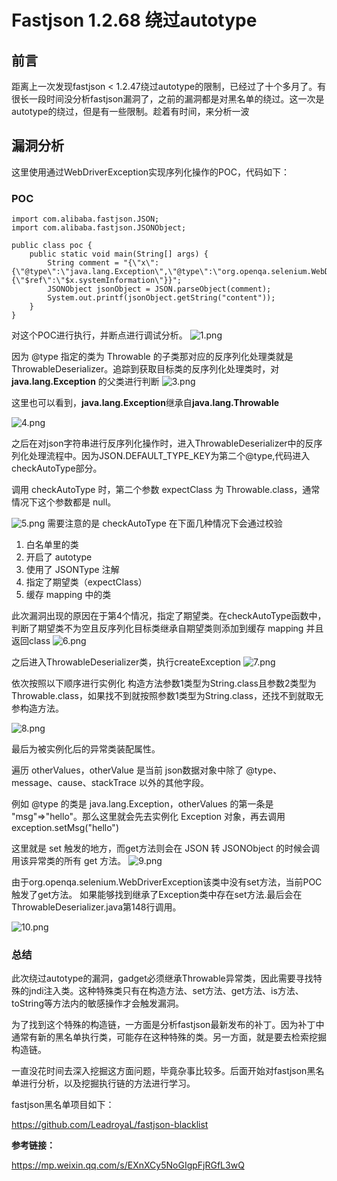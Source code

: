 # Fastjson 1.2.68 绕过autotype

## 前言
距离上一次发现fastjson < 1.2.47绕过autotype的限制，已经过了十个多月了。有很长一段时间没分析fastjson漏洞了，之前的漏洞都是对黑名单的绕过。这一次是autotype的绕过，但是有一些限制。趁着有时间，来分析一波

## 漏洞分析

这里使用通过WebDriverException实现序列化操作的POC，代码如下：

### POC

    import com.alibaba.fastjson.JSON;
    import com.alibaba.fastjson.JSONObject;
    
    public class poc {
    	public static void main(String[] args) {
    		String comment = "{\"x\":{\"@type\":\"java.lang.Exception\",\"@type\":\"org.openqa.selenium.WebDriverException\"},\"content\":{\"$ref\":\"$x.systemInformation\"}}";
    		JSONObject jsonObject = JSON.parseObject(comment);
    		System.out.printf(jsonObject.getString("content"));
    	}
    }


对这个POC进行执行，并断点进行调试分析。
![1.png](https://raw.githubusercontent.com/Ns1ookup/ns1ookup.github.io/master/_posts/fastjson_photo/1.png)

因为 @type 指定的类为 Throwable 的子类那对应的反序列化处理类就是 ThrowableDeserializer。追踪到获取目标类的反序列化处理类时，对**java.lang.Exception** 的父类进行判断
![3.png](https://raw.githubusercontent.com/Ns1ookup/ns1ookup.github.io/master/_posts/fastjson_photo/3.png)

这里也可以看到，**java.lang.Exception**继承自**java.lang.Throwable**

![4.png](https://raw.githubusercontent.com/Ns1ookup/ns1ookup.github.io/master/_posts/fastjson_photo/4.png)

之后在对json字符串进行反序列化操作时，进入ThrowableDeserializer中的反序列化处理流程中。因为JSON.DEFAULT_TYPE_KEY为第二个@type,代码进入checkAutoType部分。

调用 checkAutoType 时，第二个参数 expectClass 为 Throwable.class，通常情况下这个参数都是 null。

![5.png](https://raw.githubusercontent.com/Ns1ookup/ns1ookup.github.io/master/_posts/fastjson_photo/5.png)
需要注意的是 checkAutoType 在下面几种情况下会通过校验

1. 白名单里的类
1. 开启了 autotype
1. 使用了 JSONType 注解
1. 指定了期望类（expectClass）
1. 缓存 mapping 中的类

此次漏洞出现的原因在于第4个情况，指定了期望类。在checkAutoType函数中，判断了期望类不为空且反序列化目标类继承自期望类则添加到缓存 mapping 并且返回class
![6.png](https://raw.githubusercontent.com/Ns1ookup/ns1ookup.github.io/master/_posts/fastjson_photo/6.png)

之后进入ThrowableDeserializer类，执行createException
![7.png](https://raw.githubusercontent.com/Ns1ookup/ns1ookup.github.io/master/_posts/fastjson_photo/7.png)

依次按照以下顺序进行实例化 构造方法参数1类型为String.class且参数2类型为Throwable.class，如果找不到就按照参数1类型为String.class，还找不到就取无参构造方法。

![8.png](https://raw.githubusercontent.com/Ns1ookup/ns1ookup.github.io/master/_posts/fastjson_photo/8.png)

最后为被实例化后的异常类装配属性。

遍历 otherValues，otherValue 是当前 json数据对象中除了 @type、message、cause、stackTrace 以外的其他字段。

例如 @type 的类是 java.lang.Exception，otherValues 的第一条是 "msg"=>"hello"。那么这里就会先去实例化 Exception 对象，再去调用 exception.setMsg("hello")

这里就是 set 触发的地方，而get方法则会在 JSON 转 JSONObject 的时候会调用该异常类的所有 get 方法。
![9.png](https://raw.githubusercontent.com/Ns1ookup/ns1ookup.github.io/master/_posts/fastjson_photo/9.png)

由于org.openqa.selenium.WebDriverException该类中没有set方法，当前POC触发了get方法。
如果能够找到继承了Exception类中存在set方法.最后会在ThrowableDeserializer.java第148行调用。

![10.png](https://raw.githubusercontent.com/Ns1ookup/ns1ookup.github.io/master/_posts/fastjson_photo/10.png)

### 总结


此次绕过autotype的漏洞，gadget必须继承Throwable异常类，因此需要寻找特殊的jndi注入类。这种特殊类只有在构造方法、set方法、get方法、is方法、toString等方法内的敏感操作才会触发漏洞。

为了找到这个特殊的构造链，一方面是分析fastjson最新发布的补丁。因为补丁中通常有新的黑名单执行类，可能存在这种特殊的类。另一方面，就是要去检索挖掘构造链。

一直没花时间去深入挖掘这方面问题，毕竟杂事比较多。后面开始对fastjson黑名单进行分析，以及挖掘执行链的方法进行学习。

fastjson黑名单项目如下：

https://github.com/LeadroyaL/fastjson-blacklist

**参考链接：**

https://mp.weixin.qq.com/s/EXnXCy5NoGIgpFjRGfL3wQ